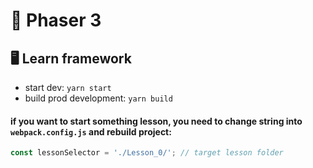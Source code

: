 # 🧶 Phaser 3
## 🖥️ Learn framework



* start dev: `yarn start`
* build prod development: `yarn build`


#### if you want to start something lesson, you need to change string into `webpack.config.js` and rebuild project: 

```js
const lessonSelector = './Lesson_0/'; // target lesson folder
```
